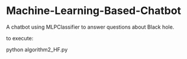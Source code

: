 # Machine-Learning-Based-Chatbot
A chatbot using MLPClassifier to answer questions about Black hole.

to execute:

python algorithm2_HF.py
